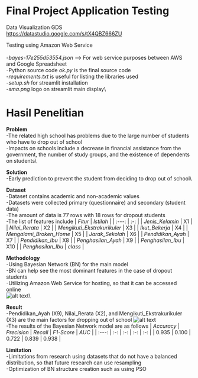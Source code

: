 # Final Project Application Testing

Data Visualization GDS\
https://datastudio.google.com/s/tX4QBZ666ZU

Testing using Amazon Web Service\
\
-*bayes-17e255d53554.json* --> For web service purposes between AWS and Google Spreadsheet\
-Python source code *ok.py* is the final source code\
-*requirements.txt* is useful for listing the libraries used\
-*setup.sh* for streamlit installation\
-*sma.png* logo on streamlit main display\

# Hasil Penelitian #
**Problem**\
-The related high school has problems due to the large number of students who have to drop out of school\
-Impacts on schools include a decrease in financial assistance from the government, the number of study groups, and the existence of dependents on students\

**Solution**\
-Early prediction to prevent the student from deciding to drop out of school\

**Dataset**\
-Dataset contains academic and non-academic values \
-Datasets were collected primary (questionnaire) and secondary (student data)\
-The amount of data is 77 rows with 18 rows for dropout students\
-The list of features include
| *Fitur* | *Istilah*  |
| :---:   | :-: |
| *Jenis_Kelamin* | X1 |
| *Nilai_Rerata* | X2 |
| *Mengikuti_Ekstrakurikuler* | X3 |
| *Ikut_Bekerja* | X4 |
| *Mengalami_Broken_Home* | X5 |
| *Jarak_Sekolah* | X6  |
| *Pendidikan_Ayah* | X7 |
| *Pendidikan_Ibu* | X8  |
| *Penghasilan_Ayah* | X9 |
| *Penghasilan_Ibu* | X10 |
| *Penghasilan_Ibu* | *class* |

**Methodology**\
-Using Bayesian Network (BN) for the main model\
-BN can help see the most dominant features in the case of dropout students\
-Utilizing Amazon Web Service for hosting, so that it can be accessed online\
![alt text](https://i.ibb.co/pfSk5p4/Group-65.png)\

**Result**\
-Pendidikan_Ayah (X9), Nilai_Rerata (X2), and Mengikuti_Ekstrakurikuler (X3) are the main factors for dropping out of school
![alt text](https://i.ibb.co/h9FNP07/Bayesian-Networks-Modelling-5.png)\
-The results of the Bayesian Network model are as follows
| *Accuracy* | *Precision*  | *Recall*  | *F1-Score*  | *AUC*  |
| :---: | :-: | :-: | :-: | :-: |
| 0.935 | 0.100 | 0.722 | 0.839 | 0.938 |

**Limitation**\
-Limitations from research using datasets that do not have a balanced distribution, so that future research can use resampling\
-Optimization of BN structure creation such as using PSO
